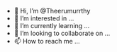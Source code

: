 - 👋 Hi, I’m @Theerumurrthy
- 👀 I’m interested in ...
- 🌱 I’m currently learning ...
- 💞️ I’m looking to collaborate on ...
- 📫 How to reach me ...

<!---
Theerumurrthy/Theerumurrthy is a ✨ special ✨ repository because its `README.md` (this file) appears on your GitHub profile.
You can click the Preview link to take a look at your changes.
--->
